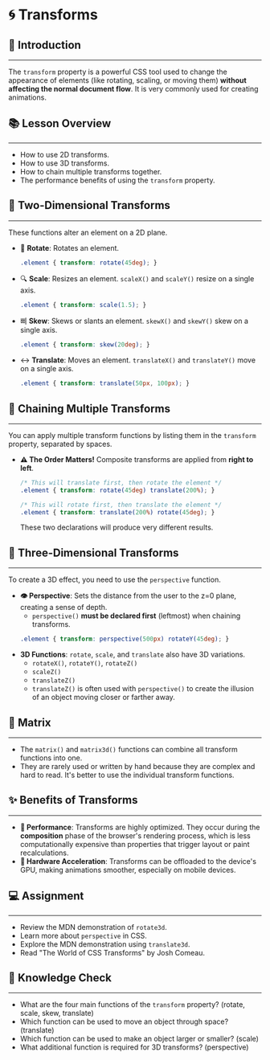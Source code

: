 # 🌀 Transforms

## 📝 Introduction

-----

The `transform` property is a powerful CSS tool used to change the appearance of elements (like rotating, scaling, or moving them) **without affecting the normal document flow**. It is very commonly used for creating animations.

## 📚 Lesson Overview

-----

  * How to use 2D transforms.
  * How to use 3D transforms.
  * How to chain multiple transforms together.
  * The performance benefits of using the `transform` property.

## 📐 Two-Dimensional Transforms

-----

These functions alter an element on a 2D plane.

  * 🔄 **Rotate**: Rotates an element.
    ```css
    .element { transform: rotate(45deg); }
    ```
  * 🔍 **Scale**: Resizes an element. `scaleX()` and `scaleY()` resize on a single axis.
    ```css
    .element { transform: scale(1.5); }
    ```
  * 삐 **Skew**: Skews or slants an element. `skewX()` and `skewY()` skew on a single axis.
    ```css
    .element { transform: skew(20deg); }
    ```
  * ↔️ **Translate**: Moves an element. `translateX()` and `translateY()` move on a single axis.
    ```css
    .element { transform: translate(50px, 100px); }
    ```

## 🔗 Chaining Multiple Transforms

-----

You can apply multiple transform functions by listing them in the `transform` property, separated by spaces.

  * **⚠️ The Order Matters\!** Composite transforms are applied from **right to left**.

    ```css
    /* This will translate first, then rotate the element */
    .element { transform: rotate(45deg) translate(200%); }

    /* This will rotate first, then translate the element */
    .element { transform: translate(200%) rotate(45deg); }
    ```

    These two declarations will produce very different results.

## 🧊 Three-Dimensional Transforms

-----

To create a 3D effect, you need to use the `perspective` function.

  * **👁️ Perspective**: Sets the distance from the user to the z=0 plane, creating a sense of depth.
      * `perspective()` **must be declared first** (leftmost) when chaining transforms.
    <!-- end list -->
    ```css
    .element { transform: perspective(500px) rotateY(45deg); }
    ```
  * **3D Functions**: `rotate`, `scale`, and `translate` also have 3D variations.
      * `rotateX()`, `rotateY()`, `rotateZ()`
      * `scaleZ()`
      * `translateZ()`
      * `translateZ()` is often used with `perspective()` to create the illusion of an object moving closer or farther away.

## 🧮 Matrix

-----

  * The `matrix()` and `matrix3d()` functions can combine all transform functions into one.
  * They are rarely used or written by hand because they are complex and hard to read. It's better to use the individual transform functions.

## ✨ Benefits of Transforms

-----

  * **🚀 Performance**: Transforms are highly optimized. They occur during the **composition** phase of the browser's rendering process, which is less computationally expensive than properties that trigger layout or paint recalculations.
  * **💪 Hardware Acceleration**: Transforms can be offloaded to the device's GPU, making animations smoother, especially on mobile devices.

## 💻 Assignment

-----

  * Review the MDN demonstration of `rotate3d`.
  * Learn more about `perspective` in CSS.
  * Explore the MDN demonstration using `translate3d`.
  * Read "The World of CSS Transforms" by Josh Comeau.

## 🧠 Knowledge Check

-----

  * What are the four main functions of the `transform` property? (rotate, scale, skew, translate)
  * Which function can be used to move an object through space? (translate)
  * Which function can be used to make an object larger or smaller? (scale)
  * What additional function is required for 3D transforms? (perspective)